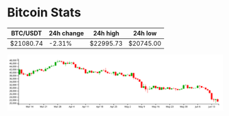 # Bitcoin Stats

BTC/USDT|24h change|24h high|24h low|
|---|---|---|---|
|$21080.74|-2.31%|$22995.73|$20745.00|

<img src="./chart.svg">
